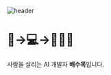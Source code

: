 ![header](https://capsule-render.vercel.app/api?type=waving&color=0:00ff33,100:cc9900&height=300&section=header&text=수목's%20코드밭🌱&fontSize=80&animation=fadeIn&fontColor=ffffff&fontAlignY=35&desc=Designed%20by%20moksu&descAlignY=60&descSize=15)

<h1> 🩻->💻->👨🏻‍⚕️ </h1>           
사람을 살리는 AI 개발자 <strong>배수목</strong>입니다.
  
</div>
